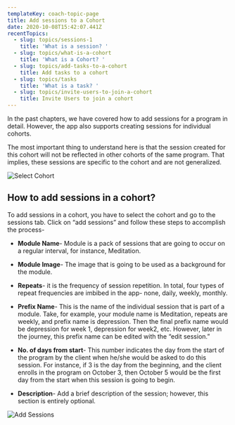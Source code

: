 ```yaml
---
templateKey: coach-topic-page
title: Add sessions to a Cohort
date: 2020-10-08T15:42:07.441Z
recentTopics:
  - slug: topics/sessions-1
    title: 'What is a session? '
  - slug: topics/what-is-a-cohort
    title: 'What is a Cohort? '
  - slug: topics/add-tasks-to-a-cohort
    title: Add tasks to a cohort
  - slug: topics/tasks
    title: 'What is a task? '
  - slug: topics/invite-users-to-join-a-cohort
    title: Invite Users to join a cohort
---
```

In the past chapters, we have covered how to add sessions for a program in detail. However, the app also supports creating sessions for individual cohorts. 

The most important thing to understand here is that the session created for this cohort will not be reflected in other cohorts of the same program. That implies, these sessions are specific to the cohort and are not generalized. 

![Select Cohort](/img/select-cohort-i.png "Select Cohort")

## How to add sessions in a cohort?

To add sessions in a cohort, you have to select the cohort and go to the sessions tab. Click on “add sessions” and follow these steps to accomplish the process-

* **Module Name**- Module is a pack of sessions that are going to occur on a regular interval, for instance, Meditation. 



* **Module Image**- The image that is going to be used as a background for the module.



* **Repeats**- it is the frequency of session repetition. In total, four types of repeat frequencies are imbibed in the app- none, daily, weekly, monthly. 



* **Prefix Name**- This is the name of the individual session that is part of a module. Take, for example, your module name is Meditation, repeats are weekly, and prefix name is depression. Then the final prefix name would be depression for week 1, depression for week2, etc. However, later in the journey, this prefix name can be edited with the “edit session.”



* **No. of days from start**- This number indicates the day from the start of the program by the client when he/she would be asked to do this session. For instance, if 3 is the day from the beginning, and the client enrolls in the program on October 3, then October 5 would be the first day from the start when this session is going to begin. 



* **Description**- Add a brief description of the session; however, this section is entirely optional.

![Add Sessions](/img/add-sessions-i.png "Add Sessions")
